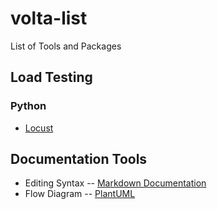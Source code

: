 # volta-list
List of Tools and Packages

## Load Testing
### Python
* [Locust](https://locust.io)

## Documentation Tools
* Editing Syntax -- [Markdown Documentation](https://www.markdownguide.org/basic-syntax/)
* Flow Diagram -- [PlantUML](http://plantuml.com/guide)
